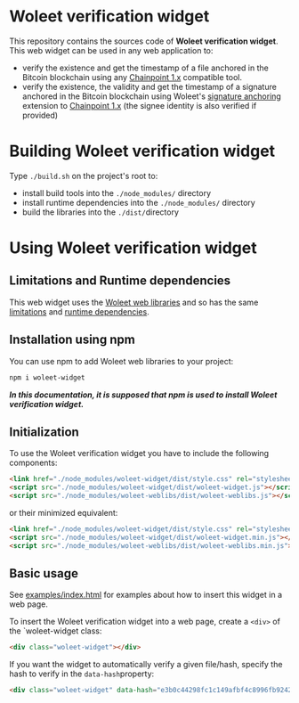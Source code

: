 # Woleet verification widget

This repository contains the sources code of **Woleet verification widget**.
This web widget can be used in any web application to:
- verify the existence and get the timestamp of a file anchored in the Bitcoin blockchain using any [Chainpoint 1.x](http://www.chainpoint.org/#v1x) compatible tool.</li>
- verify the existence, the validity and get the timestamp of a signature anchored in the Bitcoin blockchain using Woleet's <a href="https://medium.com/@woleet/beyond-data-anchoring-bee867d9be3a">signature anchoring</a> extension to [Chainpoint 1.x](http://www.chainpoint.org/#v1x) (the signee identity is also verified if provided)</li>

# Building Woleet verification widget

Type `./build.sh` on the project's root to:
- install build tools into the `./node_modules/` directory
- install runtime dependencies into the `./node_modules/` directory
- build the libraries into the `./dist/`directory

# Using Woleet verification widget

## Limitations and Runtime dependencies

This web widget uses the [Woleet web libraries](https://github.com/woleet/woleet-weblibs) and so has the same
[limitations](https://github.com/woleet/woleet-weblibs#limitations) and [runtime dependencies](https://github.com/woleet/woleet-weblibs#runtime-dependencies).

## Installation using npm

You can use npm to add Woleet web libraries to your project:

```bash
npm i woleet-widget
```
***In this documentation, it is supposed that npm is used to install Woleet verification widget.***

## Initialization

To use the Woleet verification widget you have to include the following components:

```html
<link href="./node_modules/woleet-widget/dist/style.css" rel="stylesheet">
<script src="./node_modules/woleet-widget/dist/woleet-widget.js"></script>
<script src="./node_modules/woleet-weblibs/dist/woleet-weblibs.js"></script>
```

or their minimized equivalent:

```html
<link href="./node_modules/woleet-widget/dist/style.css" rel="stylesheet">
<script src="./node_modules/woleet-widget/dist/woleet-widget.min.js"></script>
<script src="./node_modules/woleet-weblibs/dist/woleet-weblibs.min.js"></script>
```

## Basic usage

See [examples/index.html](examples/index.html) for examples about how to insert this widget in a web page.

To insert the Woleet verification widget into a web page, create a `<div>` of the `woleet-widget class:

```html
<div class="woleet-widget"></div>
```

If you want the widget to automatically verify a given file/hash, specify the hash to verify in the `data-hash`property:

```html
<div class="woleet-widget" data-hash="e3b0c44298fc1c149afbf4c8996fb92427ae41e4649b934ca495991b7852b855"></div>
```
